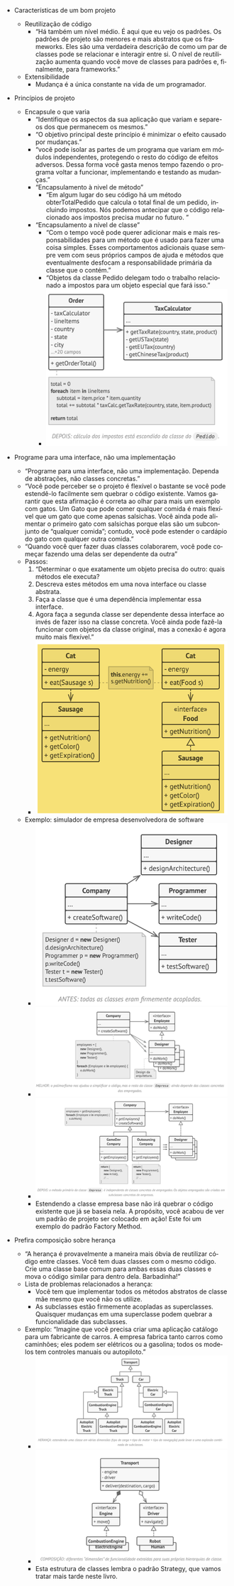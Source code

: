 - Características de um bom projeto
    - Reutilização de código
        - “Há tam­bém um nível médio. É aqui que eu vejo os pa­drões. Os pa­drões de pro­jeto são me­no­res e mais abs­tra­tos que os fra­meworks. Eles são uma ver­da­deira des­cri­ção de como um par de clas­ses pode se re­la­ci­o­nar e in­te­ra­gir entre si. O nível de reu­ti­li­za­ção au­menta quando você move de clas­ses para pa­drões e, fi­nal­mente, para frameworks.”
    - Extensibilidade
        - Mudança é a única constante na vida de um programador.

- Princípios de projeto
    - Encapsule o que varia
        - “Iden­ti­fi­que os as­pec­tos da sua apli­ca­ção que va­riam e se­pare-os dos que per­ma­ne­cem os mesmos.”
        - “O ob­je­tivo prin­ci­pal deste prin­cí­pio é mi­ni­mi­zar o efeito cau­sado por mudanças.”
        - “você pode iso­lar as par­tes de um pro­grama que va­riam em mó­du­los in­de­pen­den­tes, pro­te­gendo o resto do có­digo de efei­tos ad­ver­sos. Dessa forma você gasta menos tempo fa­zendo o pro­grama vol­tar a fun­ci­o­nar, im­ple­men­tando e tes­tando as mu­dan­ças.”
        - “En­cap­su­la­mento à nivel de mé­todo”
            - “Em algum lugar do seu có­digo há um mé­todo obterTotalPedido que cal­cula o total final de um pe­dido, in­cluindo im­pos­tos. Nós po­de­mos an­te­ci­par que o có­digo re­la­ci­o­nado aos im­pos­tos pre­cisa mudar no fu­turo. ”
        - “En­cap­su­la­mento a nível de classe”
            - “Com o tempo você pode que­rer adi­ci­o­nar mais e mais res­pon­sa­bi­li­da­des para um mé­todo que é usado para fazer uma coisa sim­ples. Esses com­por­ta­men­tos adi­ci­o­nais quase sem­pre vem com seus pró­prios cam­pos de ajuda e mé­to­dos que even­tu­al­mente des­fo­cam a res­pon­sa­bi­li­dade pri­má­ria da classe que o con­tém.”
            - “Ob­je­tos da classe Pedido de­le­gam todo o tra­ba­lho re­la­ci­o­nado a im­pos­tos para um ob­jeto es­pe­cial que fará isso.”
            - ![Encapsulamento](./encapsulamento.png)

- Programe para uma interface, não uma implementação
    - “Pro­grame para uma in­ter­face, não uma im­ple­men­ta­ção. De­penda de abs­tra­ções, não clas­ses concretas.”
    - “Você pode per­ce­ber se o pro­jeto é fle­xí­vel o bas­tante se você pode es­tendê-lo fa­cil­mente sem que­brar o có­digo exis­tente. Vamos ga­ran­tir que esta afir­ma­ção é cor­reta ao olhar para mais um exem­plo com gatos. Um Gato que pode comer qual­quer co­mida é mais fle­xí­vel que um gato que come ape­nas sal­si­chas. Você ainda pode ali­men­tar o pri­meiro gato com sal­si­chas por­que elas são um sub­con­junto de “qual­quer co­mida”; con­tudo, você pode es­ten­der o car­dá­pio do gato com qual­quer outra comida.”
    - “Quando você quer fazer duas clas­ses co­la­bo­ra­rem, você pode co­me­çar fa­zendo uma delas ser de­pen­dente da outra”
    - Passos:
        1. “De­ter­mi­nar o que exa­ta­mente um ob­jeto pre­cisa do outro: quais mé­to­dos ele exe­cuta?
        2. Des­creva estes mé­to­dos em uma nova in­ter­face ou classe abstrata.
        3. Faça a classe que é uma de­pen­dên­cia im­ple­men­tar essa interface.
        4. Agora faça a se­gunda classe ser de­pen­dente dessa in­ter­face ao invés de fazer isso na classe con­creta. Você ainda pode fazê-la fun­ci­o­nar com ob­je­tos da classe ori­gi­nal, mas a co­ne­xão é agora muito mais flexível.”
        - ![Programar para interface](./programe_interface.png)
    - Exemplo: simulador de empresa desenvolvedora de software
        - ![Antes, Forte acoplamento](./forte_acoplamento.png)
        - ![Melhor, polimorfismo](./polimorfismo_simplificou_codigo.png)
        - ![Depois](./independencia_de_classes_concretas.png)
        - Estendendo a classe empresa base não irá quebrar o código existente que já se baseia nela. A propósito, você acabou de ver um padrão de projeto ser colocado em ação! Este foi um exemplo do padrão Factory Method.

- Prefira composição sobre herança
    - “A he­rança é pro­va­vel­mente a ma­neira mais óbvia de reu­ti­li­zar có­digo entre clas­ses. Você tem duas clas­ses com o mesmo có­digo. Crie uma classe base comum para ambas essas duas clas­ses e mova o có­digo si­mi­lar para den­tro dela. Barbadinha!”
    - Lista de problemas relacionados a herança:
        - Você tem que implementar todos os métodos abstratos de classe mãe mesmo que você não os utilize.
        - As subclasses estão firmemente acopladas as superclasses. Quaisquer mudanças em uma superclasse podem quebrar a funcionalidade das subclasses.
    - Exemplo: “Ima­gine que você pre­cisa criar uma apli­ca­ção ca­tá­logo para um fa­bri­cante de car­ros. A em­presa fa­brica tanto car­ros como ca­mi­nhões; eles podem ser elé­tri­cos ou a ga­so­lina; todos os mo­de­los tem con­tro­les ma­nu­ais ou autopiloto.”
        - ![Herança](./heranca.png)
        - ![Composição](./composicao.png)
        - Esta estrutura de classes lembra o padrão Strategy, que vamos tratar mais tarde neste livro.

